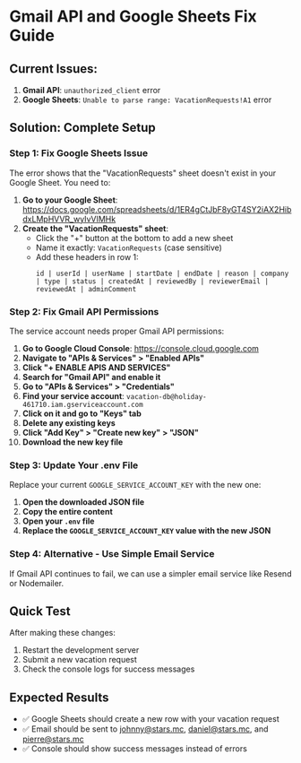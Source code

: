 # Gmail API and Google Sheets Fix Guide

## Current Issues:
1. **Gmail API**: `unauthorized_client` error
2. **Google Sheets**: `Unable to parse range: VacationRequests!A1` error

## Solution: Complete Setup

### Step 1: Fix Google Sheets Issue

The error shows that the "VacationRequests" sheet doesn't exist in your Google Sheet. You need to:

1. **Go to your Google Sheet**: https://docs.google.com/spreadsheets/d/1ER4gCtJbF8yGT4SY2iAX2HibdxLMpHVVR_wyIvVIMHk
2. **Create the "VacationRequests" sheet**:
   - Click the "+" button at the bottom to add a new sheet
   - Name it exactly: `VacationRequests` (case sensitive)
   - Add these headers in row 1:
     ```
     id | userId | userName | startDate | endDate | reason | company | type | status | createdAt | reviewedBy | reviewerEmail | reviewedAt | adminComment
     ```

### Step 2: Fix Gmail API Permissions

The service account needs proper Gmail API permissions:

1. **Go to Google Cloud Console**: https://console.cloud.google.com
2. **Navigate to "APIs & Services" > "Enabled APIs"**
3. **Click "+ ENABLE APIS AND SERVICES"**
4. **Search for "Gmail API" and enable it**
5. **Go to "APIs & Services" > "Credentials"**
6. **Find your service account**: `vacation-db@holiday-461710.iam.gserviceaccount.com`
7. **Click on it and go to "Keys" tab**
8. **Delete any existing keys**
9. **Click "Add Key" > "Create new key" > "JSON"**
10. **Download the new key file**

### Step 3: Update Your .env File

Replace your current `GOOGLE_SERVICE_ACCOUNT_KEY` with the new one:

1. **Open the downloaded JSON file**
2. **Copy the entire content**
3. **Open your `.env` file**
4. **Replace the `GOOGLE_SERVICE_ACCOUNT_KEY` value with the new JSON**

### Step 4: Alternative - Use Simple Email Service

If Gmail API continues to fail, we can use a simpler email service like Resend or Nodemailer.

## Quick Test

After making these changes:
1. Restart the development server
2. Submit a new vacation request
3. Check the console logs for success messages

## Expected Results

- ✅ Google Sheets should create a new row with your vacation request
- ✅ Email should be sent to johnny@stars.mc, daniel@stars.mc, and pierre@stars.mc
- ✅ Console should show success messages instead of errors 
